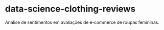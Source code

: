 # data-science-clothing-reviews
Análise de sentimentos em avaliações de e-commerce de roupas femininas.
